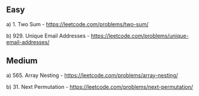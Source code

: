 ## Easy

a) 1. Two Sum - https://leetcode.com/problems/two-sum/

b) 929. Unique Email Addresses - https://leetcode.com/problems/unique-email-addresses/

## Medium

a) 565. Array Nesting - https://leetcode.com/problems/array-nesting/

b) 31. Next Permutation - https://leetcode.com/problems/next-permutation/
